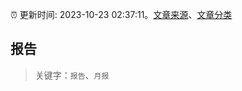 :alarm_clock: 更新时间: 2023-10-23 02:37:11。[文章来源](/README.md)、[文章分类](/TAGS.md)

## 报告


> 关键字：`报告`、`月报`



